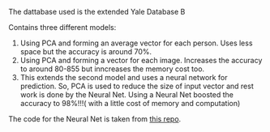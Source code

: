The dattabase used is the extended Yale Database B

Contains three different models:
1. Using PCA and forming an average vector for each person. Uses less space but the accuracy is around 70%.
2. Using PCA and forming a vector for each image. Increases the accuracy to around 80-855 but inncreases the memory cost too.
3. This extends the second model and uses a neural network for prediction. So, PCA is used to reduce the size of input vector and rest work is done by the Neural Net. Using a Neural Net boosted the accuracy to 98%!!!( with a little cost of memory and computation)

The code for the Neural Net is taken from [this repo](https://github.com/vtshitoyan/simpleNN).
